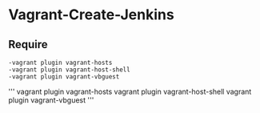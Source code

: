 # Vagrant-Create-Jenkins

## Require
    -vagrant plugin vagrant-hosts
    -vagrant plugin vagrant-host-shell
    -vagrant plugin vagrant-vbguest
    
'''
vagrant plugin vagrant-hosts
vagrant plugin vagrant-host-shell
vagrant plugin vagrant-vbguest
'''
